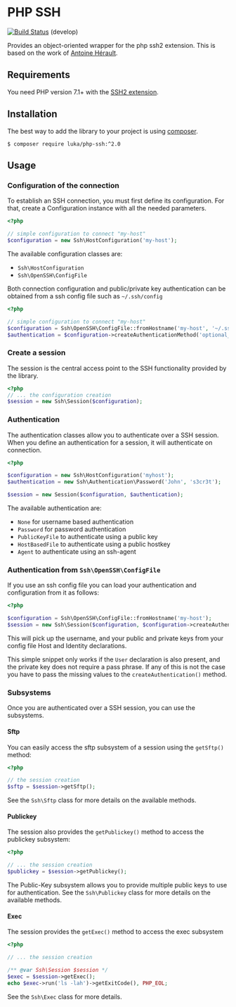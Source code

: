 PHP SSH
=======

[![Build Status](https://travis-ci.org/lukanetconsult/php-ssh.png?branch=develop)](https://travis-ci.org/lukanetconsult/php-ssh) (develop)

Provides an object-oriented wrapper for the php ssh2 extension. This is based on the work of
[Antoine Hérault](https://github.com/Herzult/php-ssh).

Requirements
------------

You need PHP version 7.1+ with the [SSH2 extension](http://www.php.net/manual/en/book.ssh2.php).

Installation
------------

The best way to add the library to your project is using [composer](http://getcomposer.org).

    $ composer require luka/php-ssh:^2.0

Usage
-----

### Configuration of the connection

To establish an SSH connection, you must first define its configuration.
For that, create a Configuration instance with all the needed parameters.

```php
<?php

// simple configuration to connect "my-host"
$configuration = new Ssh\HostConfiguration('my-host');
```

The available configuration classes are:

- `Ssh\HostConfiguration`
- `Ssh\OpenSSH\ConfigFile`

Both connection configuration and public/private key authentication can be obtained from a ssh config file such as `~/.ssh/config`

```php
<?php

// simple configuration to connect "my-host"
$configuration = Ssh\OpenSSH\ConfigFile::fromHostname('my-host', '~/.ssh/config');
$authentication = $configuration->createAuthenticationMethod('optional_passphrase', 'optional_username');
```

### Create a session

The session is the central access point to the SSH functionality provided by the library.

```php
<?php
// ... the configuration creation
$session = new Ssh\Session($configuration);
```

### Authentication

The authentication classes allow you to authenticate over a SSH session.
When you define an authentication for a session, it will authenticate on connection.

```php
<?php

$configuration = new Ssh\HostConfiguration('myhost');
$authentication = new Ssh\Authentication\Password('John', 's3cr3t');

$session = new Session($configuration, $authentication);
```

The available authentication are:

 - `None` for username based authentication
 - `Password` for password authentication
 - `PublicKeyFile` to authenticate using a public key
 - `HostBasedFile` to authenticate using a public hostkey
 - `Agent` to authenticate using an ssh-agent

### Authentication from `Ssh\OpenSSH\ConfigFile`

If you use an ssh config file you can load your authentication and configuration from it as follows:

```php
<?php

$configuration = Ssh\OpenSSH\ConfigFile::fromHostname('my-host');
$session = new Ssh\Session($configuration, $configuration->createAuthenticationMethod());
```

This will pick up the username, and your public and private keys from your config file Host and 
Identity declarations.

This simple snippet only works if the `User` declaration is also present, and the private key does
not require a pass phrase. If any of this is not the case you have to pass the missing values to
the `createAuthentication()` method.

### Subsystems

Once you are authenticated over a SSH session, you can use the subsystems.

#### Sftp

You can easily access the sftp subsystem of a session using the `getSftp()` method:

```php
<?php

// the session creation
$sftp = $session->getSftp();
```

See the `Ssh\Sftp` class for more details on the available methods.

#### Publickey

The session also provides the `getPublickey()` method to access the publickey subsystem:

```php
<?php

// ... the session creation
$publickey = $session->getPublickey();
```

The Public-Key subsystem allows you to provide multiple public keys to use for authentication.
See the `Ssh\Publickey` class for more details on the available methods.

#### Exec

The session provides the `getExec()` method to access the exec subsystem

```php
<?php

// ... the session creation

/** @var Ssh\Session $session */
$exec = $session->getExec();
echo $exec->run('ls -lah')->getExitCode(), PHP_EOL;
```

See the `Ssh\Exec` class for more details.
